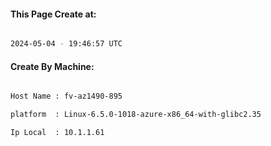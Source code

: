 
   
#### This Page Create at:

```bash

2024-05-04 - 19:46:57 UTC

```

#### Create By Machine:

```bash

Host Name : fv-az1490-895

platform  : Linux-6.5.0-1018-azure-x86_64-with-glibc2.35

Ip Local  : 10.1.1.61

```

